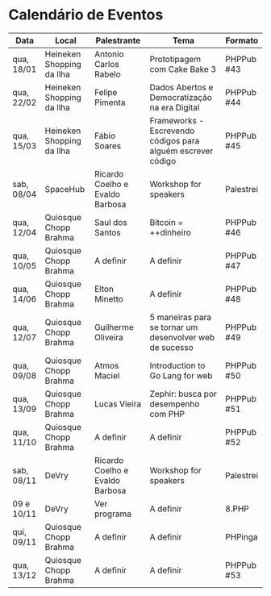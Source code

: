 Calendário de Eventos
=====================

| Data       | Local                     | Palestrante                     | Tema                         | Formato    |
|------------|---------------------------|---------------------------------|------------------------------|------------|
| qua, 18/01 | Heineken Shopping da Ilha | Antonio Carlos Rabelo           | Prototipagem com Cake Bake 3 | PHPPub #43 |
| qua, 22/02 | Heineken Shopping da Ilha | Felipe Pimenta                  | Dados Abertos e Democratização na era Digital | PHPPub #44 |
| qua, 15/03 | Heineken Shopping da Ilha | Fábio Soares                    | Frameworks - Escrevendo códigos para alguém escrever código | PHPPub #45 |
| sab, 08/04 | SpaceHub                  | Ricardo Coelho e Evaldo Barbosa | Workshop for speakers        | Palestrei  |
| qua, 12/04 | Quiosque Chopp Brahma     | Saul dos Santos                 | Bitcoin = ++dinheiro         | PHPPub #46 |
| qua, 10/05 | Quiosque Chopp Brahma     | A definir                       | A definir                    | PHPPub #47 |
| qua, 14/06 | Quiosque Chopp Brahma     | Elton Minetto                   | A definir                    | PHPPub #48 |
| qua, 12/07 | Quiosque Chopp Brahma     | Guilherme Oliveira              | 5 maneiras para se tornar um desenvolver web de sucesso | PHPPub #49 |
| qua, 09/08 | Quiosque Chopp Brahma     | Atmos Maciel                    | Introduction to Go Lang for web| PHPPub #50 |
| qua, 13/09 | Quiosque Chopp Brahma     | Lucas Vieira                    | Zephir: busca por desempenho com PHP | PHPPub #51 |
| qua, 11/10 | Quiosque Chopp Brahma     | A definir                       | A definir                    | PHPPub #52 |
| sab, 08/11 | DeVry                     | Ricardo Coelho e Evaldo Barbosa | Workshop for speakers        | Palestrei  |
| 09 e 10/11 | DeVry                     | Ver programa                    | A definir                    | 8.PHP      |
| qui, 09/11 | Quiosque Chopp Brahma     | A definir                       | A definir                    | PHPinga    |
| qua, 13/12 | Quiosque Chopp Brahma     | A definir                       | A definir                    | PHPPub #53 |
